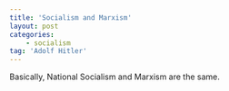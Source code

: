 ```yaml
---
title: 'Socialism and Marxism'
layout: post
categories:
    - socialism
tag: 'Adolf Hitler'
---
```


Basically, National Socialism and Marxism are the same.